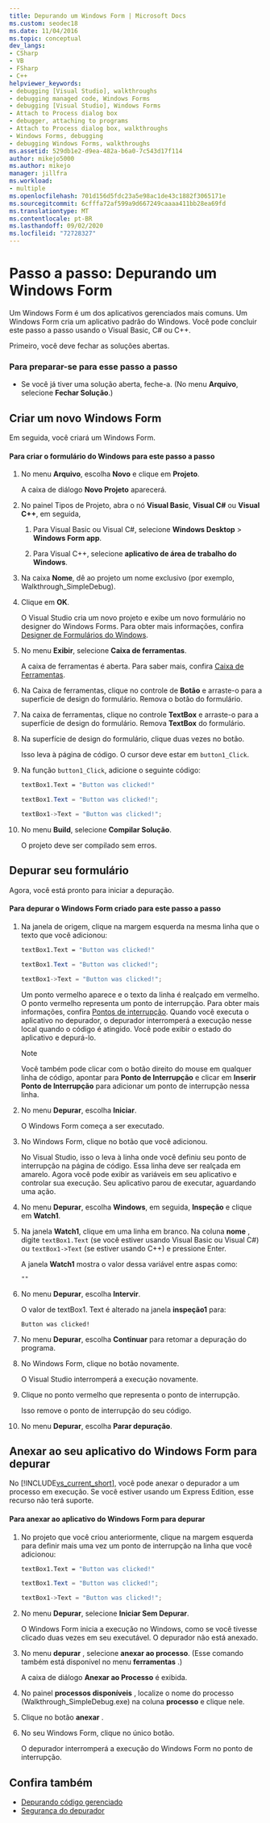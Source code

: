 ```yaml
---
title: Depurando um Windows Form | Microsoft Docs
ms.custom: seodec18
ms.date: 11/04/2016
ms.topic: conceptual
dev_langs:
- CSharp
- VB
- FSharp
- C++
helpviewer_keywords:
- debugging [Visual Studio], walkthroughs
- debugging managed code, Windows Forms
- debugging [Visual Studio], Windows Forms
- Attach to Process dialog box
- debugger, attaching to programs
- Attach to Process dialog box, walkthroughs
- Windows Forms, debugging
- debugging Windows Forms, walkthroughs
ms.assetid: 529db1e2-d9ea-482a-b6a0-7c543d17f114
author: mikejo5000
ms.author: mikejo
manager: jillfra
ms.workload:
- multiple
ms.openlocfilehash: 701d156d5fdc23a5e98ac1de43c1882f3065171e
ms.sourcegitcommit: 6cfffa72af599a9d667249caaaa411bb28ea69fd
ms.translationtype: MT
ms.contentlocale: pt-BR
ms.lasthandoff: 09/02/2020
ms.locfileid: "72728327"
---
```

# <a name="walkthrough-debugging-a-windows-form"></a>Passo a passo: Depurando um Windows Form
Um Windows Form é um dos aplicativos gerenciados mais comuns. Um Windows Form cria um aplicativo padrão do Windows. Você pode concluir este passo a passo usando o Visual Basic, C# ou C++.

 Primeiro, você deve fechar as soluções abertas.

### <a name="to-prepare-for-this-walkthrough"></a>Para preparar-se para esse passo a passo

- Se você já tiver uma solução aberta, feche-a. (No menu **Arquivo**, selecione **Fechar Solução**.)

## <a name="create-a-new-windows-form"></a>Criar um novo Windows Form
 Em seguida, você criará um Windows Form.

#### <a name="to-create-the-windows-form-for-this-walkthrough"></a>Para criar o formulário do Windows para este passo a passo

1. No menu **Arquivo**, escolha **Novo** e clique em **Projeto**.

     A caixa de diálogo **Novo Projeto** aparecerá.

2. No painel Tipos de Projeto, abra o nó **Visual Basic**, **Visual C#** ou **Visual C++**, em seguida,

    1. Para Visual Basic ou Visual C#, selecione **Windows Desktop**  >  **Windows Form app**.

    2. Para Visual C++, selecione **aplicativo de área de trabalho do Windows**.

3. Na caixa **Nome**, dê ao projeto um nome exclusivo (por exemplo, Walkthrough_SimpleDebug).

4. Clique em **OK**.

     O Visual Studio cria um novo projeto e exibe um novo formulário no designer do Windows Forms. Para obter mais informações, confira [Designer de Formulários do Windows](/previous-versions/visualstudio/visual-studio-2010/e06hs424\(v\=vs.100\)).

5. No menu **Exibir**, selecione **Caixa de ferramentas**.

     A caixa de ferramentas é aberta. Para saber mais, confira [Caixa de Ferramentas](../ide/reference/toolbox.md).

6. Na Caixa de ferramentas, clique no controle de **Botão** e arraste-o para a superfície de design do formulário. Remova o botão do formulário.

7. Na caixa de ferramentas, clique no controle **TextBox** e arraste-o para a superfície de design do formulário. Remova **TextBox** do formulário.

8. Na superfície de design do formulário, clique duas vezes no botão.

     Isso leva à página de código. O cursor deve estar em `button1_Click`.

10. Na função `button1_Click`, adicione o seguinte código:

    ```vb
    textBox1.Text = "Button was clicked!"
    ```

    ```csharp
    textBox1.Text = "Button was clicked!";
    ```

    ```cpp
    textBox1->Text = "Button was clicked!";
    ```

11. No menu **Build**, selecione **Compilar Solução**.

     O projeto deve ser compilado sem erros.

## <a name="debug-your-form"></a>Depurar seu formulário
 Agora, você está pronto para iniciar a depuração.

#### <a name="to-debug-the-windows-form-created-for-this-walkthrough"></a>Para depurar o Windows Form criado para este passo a passo

1. Na janela de origem, clique na margem esquerda na mesma linha que o texto que você adicionou:

     ```vb
    textBox1.Text = "Button was clicked!"
    ```

    ```csharp
    textBox1.Text = "Button was clicked!";
    ```

    ```cpp
    textBox1->Text = "Button was clicked!";
    ```

     Um ponto vermelho aparece e o texto da linha é realçado em vermelho. O ponto vermelho representa um ponto de interrupção. Para obter mais informações, confira [Pontos de interrupção](https://msdn.microsoft.com/fe4eedc1-71aa-4928-962f-0912c334d583). Quando você executa o aplicativo no depurador, o depurador interromperá a execução nesse local quando o código é atingido. Você pode exibir o estado do aplicativo e depurá-lo.

    > [!NOTE]
    > Você também pode clicar com o botão direito do mouse em qualquer linha de código, apontar para **Ponto de Interrupção** e clicar em **Inserir Ponto de Interrupção** para adicionar um ponto de interrupção nessa linha.

2. No menu **Depurar**, escolha **Iniciar**.

     O Windows Form começa a ser executado.

3. No Windows Form, clique no botão que você adicionou.

     No Visual Studio, isso o leva à linha onde você definiu seu ponto de interrupção na página de código. Essa linha deve ser realçada em amarelo. Agora você pode exibir as variáveis em seu aplicativo e controlar sua execução. Seu aplicativo parou de executar, aguardando uma ação.

4. No menu **Depurar**, escolha **Windows**, em seguida, **Inspeção** e clique em **Watch1**.

5. Na janela **Watch1**, clique em uma linha em branco. Na coluna **nome** , digite `textBox1.Text` (se você estiver usando Visual Basic ou Visual C#) ou `textBox1->Text` (se estiver usando C++) e pressione Enter.

     A janela **Watch1** mostra o valor dessa variável entre aspas como:

    `""`

6. No menu **Depurar**, escolha **Intervir**.

     O valor de textBox1. Text é alterado na janela **inspeção1** para:

    `Button was clicked!`

7. No menu **Depurar**, escolha **Continuar** para retomar a depuração do programa.

8. No Windows Form, clique no botão novamente.

     O Visual Studio interromperá a execução novamente.

9. Clique no ponto vermelho que representa o ponto de interrupção.

     Isso remove o ponto de interrupção do seu código.

10. No menu **Depurar**, escolha **Parar depuração**.

## <a name="attach-to-your-windows-form-application-for-debugging"></a>Anexar ao seu aplicativo do Windows Form para depurar
 No [!INCLUDE[vs_current_short](../code-quality/includes/vs_current_short_md.md)], você pode anexar o depurador a um processo em execução. Se você estiver usando um Express Edition, esse recurso não terá suporte.

#### <a name="to-attach-to-the-windows-form-application-for-debugging"></a>Para anexar ao aplicativo do Windows Form para depurar

1. No projeto que você criou anteriormente, clique na margem esquerda para definir mais uma vez um ponto de interrupção na linha que você adicionou:

     ```vb
    textBox1.Text = "Button was clicked!"
    ```

    ```csharp
    textBox1.Text = "Button was clicked!";
    ```

    ```cpp
    textBox1->Text = "Button was clicked!";
    ```

2. No menu **Depurar**, selecione **Iniciar Sem Depurar**.

     O Windows Form inicia a execução no Windows, como se você tivesse clicado duas vezes em seu executável. O depurador não está anexado.

3. No menu **depurar** , selecione **anexar ao processo**. (Esse comando também está disponível no menu **ferramentas** .)

     A caixa de diálogo **Anexar ao Processo** é exibida.

4. No painel **processos disponíveis** , localize o nome do processo (Walkthrough_SimpleDebug.exe) na coluna **processo** e clique nele.

5. Clique no botão **anexar** .

6. No seu Windows Form, clique no único botão.

     O depurador interromperá a execução do Windows Form no ponto de interrupção.

## <a name="see-also"></a>Confira também
- [Depurando código gerenciado](../debugger/debugging-managed-code.md)
- [Segurança do depurador](../debugger/debugger-security.md)
